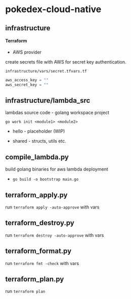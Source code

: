 # pokedex-cloud-native

## infrastructure

#### Terraform

* AWS provider

create secrets file with AWS for secret key authentication.

`infrastructure/vars/secret.tfvars.tf`

```terraform
aws_access_key = ""
aws_secret_key = ""
```

## infrastructure/lambda_src

lambdas source code - golang workspace project

`go work init <module1> <module2>`

- hello - placeholder (WIP)

- shared - structs, utils etc.

## compile_lambda.py

build golang binaries for aws lambda deployment

- `go build -o bootstrap main.go`

## terraform_apply.py

run `terraform apply -auto-approve` with vars

## terraform_destroy.py

run `terraform destroy -auto-approve` with vars

## terraform_format.py

run `terraform fmt -check` with vars

## terraform_plan.py

run `terraform plan`